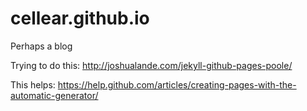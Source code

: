 # cellear.github.io
Perhaps a blog

Trying to do this: http://joshualande.com/jekyll-github-pages-poole/

This helps: https://help.github.com/articles/creating-pages-with-the-automatic-generator/

